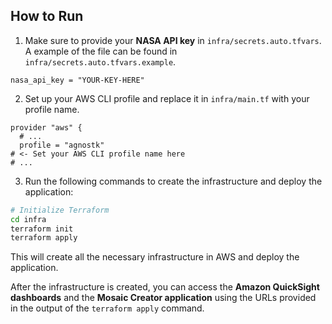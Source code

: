 ## How to Run

1. Make sure to provide your **NASA API key** in `infra/secrets.auto.tfvars`. A example of the file can be found in
   `infra/secrets.auto.tfvars.example`.

```hcl
nasa_api_key = "YOUR-KEY-HERE"
```

2. Set up your AWS CLI profile and replace it in `infra/main.tf` with your profile name.

```hcl
provider "aws" {
  # ...
  profile = "agnostk"
# <- Set your AWS CLI profile name here
# ...
```

3. Run the following commands to create the infrastructure and deploy the application:

```bash
# Initialize Terraform
cd infra
terraform init
terraform apply
```

This will create all the necessary infrastructure in AWS and deploy the application.

After the infrastructure is created, you can access the **Amazon QuickSight dashboards** and the **Mosaic Creator
application**
using
the URLs provided in the output of the `terraform apply` command.

